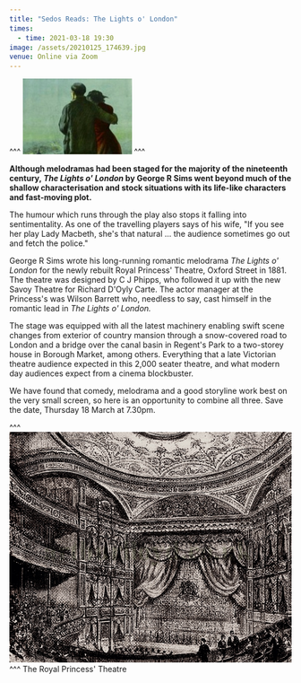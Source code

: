 ```yaml
---
title: "Sedos Reads: The Lights o' London"
times:
  - time: 2021-03-18 19:30
image: /assets/20210125_174639.jpg
venue: Online via Zoom
---
```

^^^ ![](/assets/20210125_174639.jpg)
^^^ 

**Although melodramas had been staged for the majority of the nineteenth century, *The Lights o' London* by George R Sims went beyond much of the shallow characterisation and stock situations with its life-like characters and fast-moving plot.** 

The humour which runs through the play also stops it falling into sentimentality. As one of the travelling players says of his wife, "If you see her play Lady Macbeth, she's that natural ... the audience sometimes go out and fetch the police." 

George R Sims wrote his long-running romantic melodrama *The Lights o' London* for the newly rebuilt Royal Princess' Theatre, Oxford Street in 1881. The theatre was designed by C J Phipps, who followed it up with the new Savoy Theatre for Richard D'Oyly Carte. The actor manager at the Princess's was Wilson Barrett who, needless to say, cast himself in the romantic lead in *The Lights o' London.* 

The stage was equipped with all the latest machinery enabling swift scene changes from exterior of country mansion through a snow-covered road to London and a bridge over the canal basin in Regent's Park to a two-storey house in Borough Market, among others. Everything that a late Victorian theatre audience expected in this 2,000 seater theatre, and what modern day audiences expect from a cinema blockbuster. 

We have found that comedy, melodrama and a good storyline work best on the very small screen, so here is an opportunity to combine all three. Save the date, Thursday 18 March at 7.30pm.

^^^ ![](/assets/20210125_153857.jpg)
^^^ The Royal Princess' Theatre